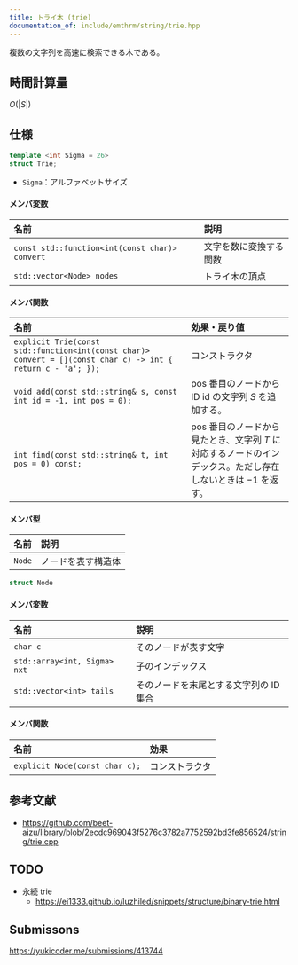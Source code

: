 ```yaml
---
title: トライ木 (trie)
documentation_of: include/emthrm/string/trie.hpp
---
```


複数の文字列を高速に検索できる木である。


## 時間計算量

$O(\lvert S \rvert)$


## 仕様

```cpp
template <int Sigma = 26>
struct Trie;
```

- `Sigma`：アルファベットサイズ

#### メンバ変数

|名前|説明|
|:--|:--|
|`const std::function<int(const char)> convert`|文字を数に変換する関数|
|`std::vector<Node> nodes`|トライ木の頂点|

#### メンバ関数

|名前|効果・戻り値|
|:--|:--|
|`explicit Trie(const std::function<int(const char)> convert = [](const char c) -> int { return c - 'a'; });`|コンストラクタ||
|`void add(const std::string& s, const int id = -1, int pos = 0);`|$\mathrm{pos}$ 番目のノードから ID $\mathrm{id}$ の文字列 $S$ を追加する。||
|`int find(const std::string& t, int pos = 0) const;`|$\mathrm{pos}$ 番目のノードから見たとき、文字列 $T$ に対応するノードのインデックス。ただし存在しないときは $-1$ を返す。|

#### メンバ型

|名前|説明|
|:--|:--|
|`Node`|ノードを表す構造体|

```cpp
struct Node
```

#### メンバ変数

|名前|説明|
|:--|:--|
|`char c`|そのノードが表す文字|
|`std::array<int, Sigma> nxt`|子のインデックス|
|`std::vector<int> tails`|そのノードを末尾とする文字列の ID 集合|

#### メンバ関数

|名前|効果|
|:--|:--|
|`explicit Node(const char c);`|コンストラクタ|


## 参考文献

- https://github.com/beet-aizu/library/blob/2ecdc969043f5276c3782a7752592bd3fe856524/string/trie.cpp


## TODO

- 永続 trie
  - https://ei1333.github.io/luzhiled/snippets/structure/binary-trie.html


## Submissons

https://yukicoder.me/submissions/413744
